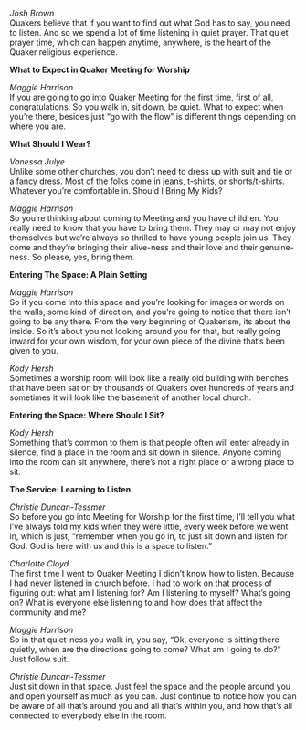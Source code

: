 _Josh Brown_  
Quakers believe that if you want to find out what God has to say, you need to listen.  And so we spend a lot of time listening in quiet prayer.  That quiet prayer time, which can happen anytime, anywhere, is the heart of the Quaker religious experience.

**What to Expect in Quaker Meeting for Worship**

_Maggie Harrison_  
If you are going to go into Quaker Meeting for the first time, first of all, congratulations.  So you walk in, sit down, be quiet.  What to expect when you’re there, besides just “go with the flow” is different things depending on where you are.

**What Should I Wear?**

_Vanessa Julye_  
Unlike some other churches, you don’t need to dress up with suit and tie or a fancy dress.  Most of the folks come in jeans, t-shirts, or shorts/t-shirts.  Whatever you’re comfortable in.
Should I Bring My Kids?

_Maggie Harrison_  
So you’re thinking about coming to Meeting and you have children.  You really need to know that you have to bring them.  They may or may not enjoy themselves but we’re always so thrilled to have young people join us.  They come and they’re bringing their alive-ness and their love and their genuine-ness.  So please, yes, bring them.

**Entering The Space: A Plain Setting**

_Maggie Harrison_  
So if you come into this space and you’re looking for images or words on the walls, some kind of direction, and you’re going to notice that there isn’t going to be any there.  From the very beginning of Quakerism, its about the inside.  So it’s about you not looking around you for that, but really going inward for your own wisdom, for your own piece of the divine that’s been given to you.

_Kody Hersh_  
Sometimes a worship room will look like a really old building with benches that have been sat on by thousands of Quakers over hundreds of years and sometimes it will look like the basement of another local church.

**Entering the Space: Where Should I Sit?**

_Kody Hersh_  
Something that’s common to them is that people often will enter already in silence, find a place in the room and sit down in silence.  Anyone coming into the room can sit anywhere, there’s not a right place or a wrong place to sit.

**The Service: Learning to Listen**

_Christie Duncan-Tessmer_  
So before you go into Meeting for Worship for the first time, I’ll tell you what I’ve always told my kids when they were little, every week before we went in, which is just, “remember when you go in, to just sit down and listen for God.  God is here with us and this is a space to listen.”

_Charlotte Cloyd_  
The first time I went to Quaker Meeting I didn’t know how to listen.  Because I had never listened in church before.  I had to work on that process of figuring out: what am I listening for?  Am I listening to myself?  What’s going on?  What is everyone else listening to and how does that affect the community and me?

_Maggie Harrison_  
So in that quiet-ness you walk in, you say, “Ok, everyone is sitting there quietly, when are the directions going to come?  What am I going to do?”  Just follow suit.

_Christie Duncan-Tessmer_  
Just sit down in that space.  Just feel the space and the people around you and open yourself as much as you can.  Just continue to notice how you can be aware of all that’s around you and all that’s within you, and how that’s all connected to everybody else in the room.

